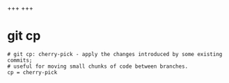 +++
+++

# git cp

```gitconfig
# git cp: cherry-pick - apply the changes introduced by some existing commits; 
# useful for moving small chunks of code between branches.
cp = cherry-pick
```